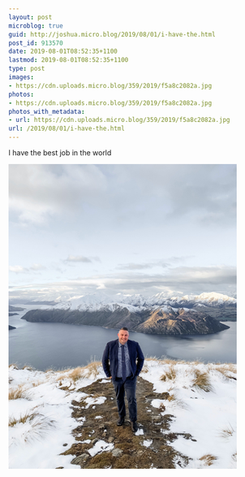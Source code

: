 ```yaml
---
layout: post
microblog: true
guid: http://joshua.micro.blog/2019/08/01/i-have-the.html
post_id: 913570
date: 2019-08-01T08:52:35+1100
lastmod: 2019-08-01T08:52:35+1100
type: post
images:
- https://cdn.uploads.micro.blog/359/2019/f5a8c2082a.jpg
photos:
- https://cdn.uploads.micro.blog/359/2019/f5a8c2082a.jpg
photos_with_metadata:
- url: https://cdn.uploads.micro.blog/359/2019/f5a8c2082a.jpg
url: /2019/08/01/i-have-the.html
---
```

I have the best job in the world

<a href="https://joshwithers.blog/uploads/2019/f5a8c2082a.jpg"><img src="uploads/2019/f5a8c2082a.jpg" width="450" height="600" alt="" style="height: auto;" class="sunlit_image" /></a>

